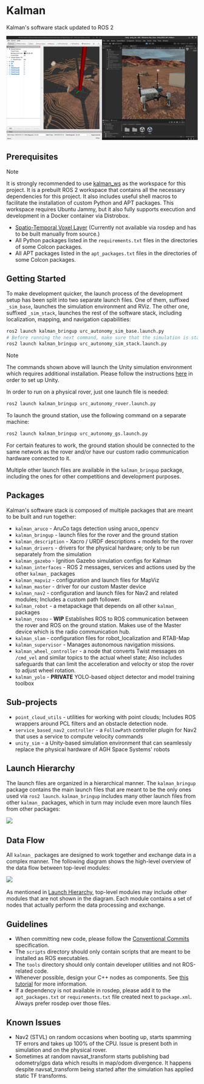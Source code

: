 # Kalman

Kalman's software stack updated to ROS 2

![](./docs/cover.png)

## Prerequisites

> [!NOTE]
> It is strongly recommended to use [kalman_ws](https://github.com/agh-space-systems-rover/kalman_ws) as the workspace for this project.
> It is a prebuilt ROS 2 workspace that contains all the necessary dependencies for this project.
> It also includes useful shell macros to facilitate the installation of custom Python and APT packages.
> This workspace requires Ubuntu Jammy, but it also fully supports execution and development in a Docker container via Distrobox.

- [Spatio-Temporal Voxel Layer](https://github.com/SteveMacenski/spatio_temporal_voxel_layer) (Currently not available via rosdep and has to be built manually from source.)
- All Python packages listed in the `requirements.txt` files in the directories of some Colcon packages.
- All APT packages listed in the `apt_packages.txt` files in the directories of some Colcon packages.

## Getting Started

To make development quicker, the launch process of the development setup has been split into two separate launch files. One of them, suffixed `_sim_base`, launches the simulation environment and RViz. The other one, suffixed `_sim_stack`, launches the rest of the software stack, including localization, mapping, and navigation capabilities:
```bash
ros2 launch kalman_bringup urc_autonomy_sim_base.launch.py
# Before running the next command, make sure that the simulation is started and sensor messages are being published.
ros2 launch kalman_bringup urc_autonomy_sim_stack.launch.py
```
> [!NOTE]
> The commands shown above will launch the Unity simulation environment which requires additional installation.
> Please follow the instructions [here](https://github.com/agh-space-systems-rover/unity_sim#Getting-Started) in order to set up Unity.

In order to run on a physical rover, just one launch file is needed:
```bash
ros2 launch kalman_bringup urc_autonomy_rover.launch.py
```

To launch the ground station, use the following command on a separate machine:
```bash
ros2 launch kalman_bringup urc_autonomy_gs.launch.py
```
For certain features to work, the ground station should be connected to the same network as the rover and/or have our custom radio communication hardware connected to it.

Multiple other launch files are available in the `kalman_bringup` package, including the ones for other competitions and development purposes.

## Packages

Kalman's software stack is composed of multiple packages that are meant to be built and run together:
- `kalman_aruco` - AruCo tags detection using aruco_opencv
- `kalman_bringup` - launch files for the rover and the ground station
- `kalman_description` - Xacro / URDF descriptions + models for the rover
- `kalman_drivers` - drivers for the physical hardware; only to be run separately from the simulation
- `kalman_gazebo` - Ignition Gazebo simulation configs for Kalman
- `kalman_interfaces` - ROS 2 messages, services and actions used by the other `kalman_` packages
- `kalman_mapviz` - configuration and launch files for MapViz
- `kalman_master` - driver for our custom Master device
- `kalman_nav2` - configuration and launch files for Nav2 and related modules; Includes a custom path follower.
- `kalman_robot` - a metapackage that depends on all other `kalman_` packages
- `kalman_rosou` - **WIP** Establishes ROS to ROS communication between the rover and ROS on the ground station. Makes use of the Master device which is the radio communication hub.
- `kalman_slam` - configuration files for robot_localization and RTAB-Map
- `kalman_supervisor` - Manages autonomous navigation missions.
- `kalman_wheel_controller` - a node that converts Twist messages on `/cmd_vel` and similar topics to the actual wheel state; Also includes safeguards that can limit the acceleration and velocity or stop the rover to adjust wheel rotation.
- `kalman_yolo` - **PRIVATE** YOLO-based object detector and model training toolbox

## Sub-projects

- `point_cloud_utils` - utilities for working with point clouds; Includes ROS wrappers around PCL filters and an obstacle detection node.
- `service_based_nav2_controller` - a `FollowPath` controller plugin for Nav2 that uses a service to compute velocity commands
- `unity_sim` - a Unity-based simulation environment that can seamlessly replace the physical hardware of AGH Space Systems' robots

## Launch Hierarchy

The launch files are organized in a hierarchical manner. The `kalman_bringup` package contains the main launch files that are meant to be the only ones used via `ros2 launch`. `kalman_bringup` includes many other launch files from other `kalman_` packages, which in turn may include even more launch files from other packages:

![](https://quickchart.io/graphviz?graph=digraph{kalman_bringup->kalman_description;kalman_bringup->kalman_drivers->kalman_master;kalman_bringup->kalman_slam;kalman_bringup->kalman_nav2;kalman_bringup->kalman_wheel_controller;kalman_bringup->"...";})

## Data Flow

All `kalman_` packages are designed to work together and exchange data in a complex manner. The following diagram shows the high-level overview of the data flow between top-level modules:

![](https://quickchart.io/graphviz?graph=digraph{kalman_drivers->kalman_slam[label="IMU,%20RGB-D"];kalman_slam->kalman_nav2[label="Odometry"];kalman_nav2->kalman_wheel_controller[label="Twist"];kalman_wheel_controller->kalman_drivers[label="Wheel%20State"];kalman_drivers->kalman_nav2[label="Point%20Clouds"];kalman_supervisor->kalman_nav2[label="Send%20Goal"];kalman_nav2->kalman_supervisor[label="Goal%20Status"];kalman_drivers->kalman_aruco[label="RGB"];kalman_aruco->kalman_supervisor[label="Detections"];kalman_gs->kalman_supervisor[label="Objectives"];kalman_supervisor->kalman_drivers[label="Mission%20Status"]})

As mentioned in [Launch Hierarchy](#launch-hierarchy), top-level modules may include other modules that are not shown in the diagram. Each module contains a set of nodes that actually perform the data processing and exchange.

## Guidelines

- When committing new code, please follow the [Conventional Commits](https://www.conventionalcommits.org/en/v1.0.0/) specification.
- The `scripts` directory should only contain scripts that are meant to be installed as ROS executables.
- The `tools` directory should only contain developer utilities and not ROS-related code.
- Whenever possible, design your C++ nodes as components. See [this tutorial](https://docs.ros.org/en/iron/Tutorials/Intermediate/Writing-a-Composable-Node.html) for more information.
- If a dependency is not available in rosdep, please add it to the `apt_packages.txt` or `requirements.txt` file created next to `package.xml`. Always prefer rosdep over those files.

## Known Issues

- Nav2 (STVL) on random occasions when booting up, starts spamming TF errors and takes up 100% of the CPU. Issue is present both in simulation and on the physical rover.
- Sometimes at random navsat_transform starts publishing bad odometry/gps data which results in map/odom divergence. It happens despite navsat_transform being started after the simulation has applied static TF transforms.
